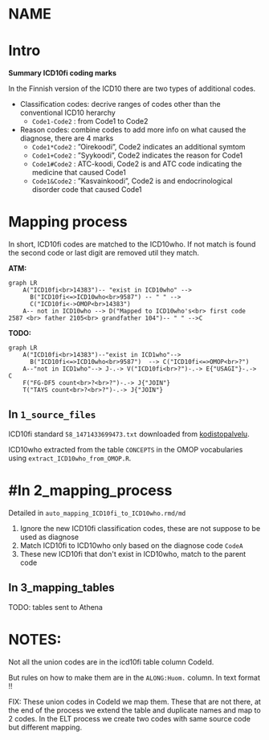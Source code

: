 # NAME

# Intro



**Summary ICD10fi coding marks**

In the Finnish version of the ICD10 there are two types of additional codes.

- Classification codes: decrive ranges of codes other than the conventional ICD10 herarchy
    - `Code1-Code2` : from Code1 to Code2
- Reason codes: combine codes to add more info on what caused the diagnose, there are 4 marks
   - `Code1*Code2` : ”Oirekoodi”, Code2 indicates an additional symtom
   - `Code1+Code2` : ”Syykoodi”, Code2 indicates the reason for Code1
   - `Code1#Code2` : ATC-koodi, Code2 is and ATC code indicating the medicine that caused Code1
   - `Code1&Code2` : ”Kasvainkoodi”, Code2 is and endocrinological disorder code that caused Code1




# Mapping process
In short, ICD10fi codes are matched to the  ICD10who. If not match is found the second code or last digit are removed util they match.

**ATM:**
```mermaid
graph LR
    A("ICD10fi<br>14383")-- "exist in ICD10who" -->
      B("ICD10fi<=>ICD10who<br>9587") -- " " -->
      C("ICD10fi<->OMOP<br>14383")
    A-- not in ICD10who --> D("Mapped to ICD10who's<br> first code 2587 <br> father 2105<br> grandfather 104")-- " " -->C
```
**TODO:**
```mermaid
graph LR
    A("ICD10fi<br>14383")--"exist in ICD1who"-->
      B("ICD10fi<=>ICD10who<br>9587")  --> C("ICD10fi<=>OMOP<br>?")
    A--"not in ICD1who"--> J-.-> V("ICD10fi<br>?")-.-> E{"USAGI"}-.->  C
    F("FG-DF5 count<br>?<br>?")-.-> J{"JOIN"}
    T("TAYS count<br>?<br>?")-.-> J{"JOIN"}
```

## In `1_source_files`
ICD10fi standard `58_1471433699473.txt` downloaded from [kodistopalvelu](https://91.202.112.142/codeserver/pages/classification-view-page.xhtml?classificationKey=23).

ICD10who extracted from the table `CONCEPTS` in the OMOP vocabularies using `extract_ICD10who_from_OMOP.R`.

# #In 2_mapping_process
Detailed in `auto_mapping_ICD10fi_to_ICD10who.rmd/md`

1. Ignore the new ICD10fi classification codes, these are not suppose to be used as diagnose
2. Match ICD10fi to ICD10who only based on the diagnose code `CodeA`
3. These new ICD10fi that don't exist in ICD10who, match to the parent code


## In 3_mapping_tables
TODO: tables sent to Athena



# NOTES:
Not all the union codes are in the icd10fi table column CodeId. 

But rules on how to make them are in the `ALONG:Huom.` column. In text format !!

FIX: These union codes in CodeId we map them. These that are not there, at the end of the process we extend the table and duplicate names and map to 2 codes. In the ELT process we create two codes with same source code but different mapping. 

